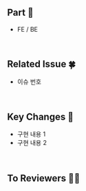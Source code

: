 ## Part 🍕
- FE / BE

<br>

## Related Issue 🍀
- 이슈 번호

<br>

## Key Changes 🔑
- 구현 내용 1
- 구현 내용 2

<br>

## To Reviewers 🙏🏻

